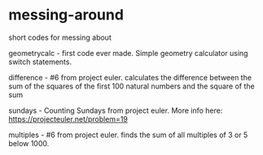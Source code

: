 # messing-around
short codes for messing about 

geometrycalc - first code ever made. Simple geometry calculator using switch statements.

difference - #6 from project euler. calculates the difference between the sum of the squares of the first 100 natural numbers and the square of the sum 

sundays - Counting Sundays from project euler. More info here: https://projecteuler.net/problem=19

multiples - #6 from project euler. finds the sum of all multiples of 3 or 5 below 1000. 
